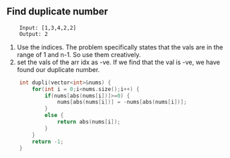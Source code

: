 ## Find duplicate number
```
    Input: [1,3,4,2,2]
    Output: 2
```
1. Use the indices. The problem specifically states that the vals are in the range of 1 and n-1. So use them creatively.
2. set the vals of the arr idx as -ve. If we find that the val is  -ve, we have found our duplicate number.

```c++
    int dupli(vector<int>&nums) {
        for(int i = 0;i<nums.size();i++) {
            if(nums[abs(nums[i])]>=0) {
                nums[abs(nums[i])] = -nums[abs(nums[i])];
            }
            else {
                return abs(nums[i]);
            }
        }
        return -1;
    }

```

